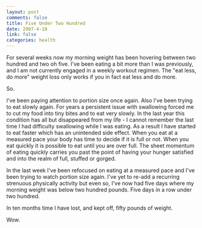 ```yaml
--- 
layout: post
comments: false
title: Five Under Two Hundred
date: 2007-4-10
link: false
categories: health
---
```

For several weeks now my morning weight has been hovering between two hundred and two oh five.  I've been eating a bit more than I was previously, and I am not currently engaged in a weekly workout regimen.   The "eat less, do more" weight loss only works if you in fact eat less and do more.

So.

I've been paying attention to portion size once again.  Also I've been trying to eat slowly again.  For years a persistent issue with swallowing forced me to cut my food into tiny bites and to eat very slowly.  In the last year this condition has all but disappeared from my life - I cannot remember the last time I had difficulty swallowing while I was eating.  As a result I have started to eat faster which has an unintended side effect.  When you eat at a measured pace your body has time to decide if it is full or not.  When you eat quickly it is possible to eat until you are over full.  The sheet momentum of eating quickly carries you past the point of having your hunger satisfied and into the realm of full, stuffed or gorged.

In the last week I've been refocused on eating at a measured pace and I've been trying to watch portion size again.  I've yet to re-add a recurring strenuous physically activity but even so, I've now had five days where my morning weight was below two hundred pounds. Five days in a row under two hundred.

In ten months time I have lost, and kept off, fifty pounds of weight.

Wow.
